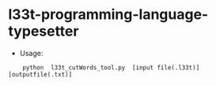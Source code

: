 # l33t-programming-language-typesetter

* Usage: 
```
	python  l33t_cutWords_tool.py  [input file(.l33t)]  [outputfile(.txt)]
```

